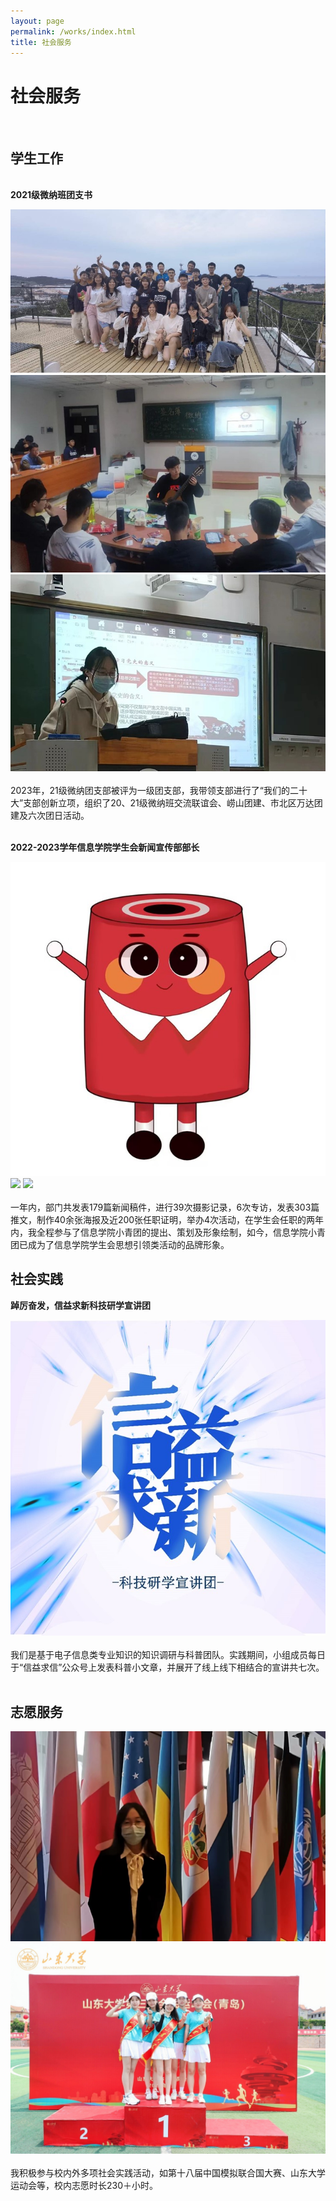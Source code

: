 ```yaml
---
layout: page
permalink: /works/index.html
title: 社会服务
---
```


# 社会服务
<br>

## 学生工作

<br>**2021级微纳班团支书**<br>
<div class="third">
<img src="/images/tuanzhishu1.jpg">
<img src="/images/tuanzhishu2.jpg">
<img src="/images/tuanzhishu3.jpg">
</div>
<br>2023年，21级微纳团支部被评为一级团支部，我带领支部进行了“我们的二十大”支部创新立项，组织了20、21级微纳班交流联谊会、崂山团建、市北区万达团建及六次团日活动。<br>

<br>**2022-2023学年信息学院学生会新闻宣传部部长**<br>
<div class="third">
<img src="/images/buzhang1.jpg">
<img src="/images/buzhang2.jpg">
<img src="/images/buzhang3.jpg">
</div>
<br>一年内，部门共发表179篇新闻稿件，进行39次摄影记录，6次专访，发表303篇推文，制作40余张海报及近200张任职证明，举办4次活动，在学生会任职的两年内，我全程参与了信息学院小青团的提出、策划及形象绘制，如今，信息学院小青团已成为了信息学院学生会思想引领类活动的品牌形象。<br>

## 社会实践

**踔厉奋发，信益求新科技研学宣讲团**
<div class="third">
<img src="/images/shehuishijian1.jpg">
</div>
<br>我们是基于电子信息类专业知识的知识调研与科普团队。实践期间，小组成员每日于“信益求信”公众号上发表科普小文章，并展开了线上线下相结合的宣讲共七次。<br><br>

## 志愿服务

<div class="third">
<img src="/images/zhiyuan1.jpg">
<img src="/images/zhiyuan2.jpg">
</div>
<br>我积极参与校内外多项社会实践活动，如第十八届中国模拟联合国大赛、山东大学运动会等，校内志愿时长230＋小时。
<br>
